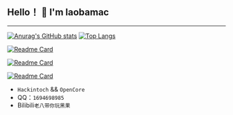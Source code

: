 ## Hello！ 👋 I'm laobamac
---
[![Anurag's GitHub stats](https://github-readme-stats.vercel.app/api?username=laobamac&show_icons=true&theme=radical)](https://github.com/laobamac)
[![Top Langs](https://github-readme-stats.vercel.app/api/top-langs/?username=laobamac)](https://github.com/laobamac/Hackintosh-i7-8700K-ASUS-PRIME-Z370-A-Z370-F)

[![Readme Card](https://github-readme-stats.vercel.app/api/pin/?username=laobamac&repo=Hackintosh-I3-9100F-B365M-RX580)](https://github.com/laobamac/Hackintosh-I3-9100F-B365M-RX580)

[![Readme Card](https://github-readme-stats.vercel.app/api/pin/?username=laobamac&repo=Hackintosh-i7-8700K-ASUS-PRIME-Z370-A-Z370-F)](https://github.com/laobamac/Hackintosh-i7-8700K-ASUS-PRIME-Z370-A-Z370-F)

[![Readme Card](https://github-readme-stats.vercel.app/api/pin/?username=laobamac&repo=hackinstoshTool)](https://github.com/laobamac/hackinstoshTool)

-  `Hackintoch` && `OpenCore` 
- QQ：`1694698985`
- Bilibili`老八带你玩黑果`
[](https://blog.laobamac.fun/img/mm_facetoface_collect_qrcode_1673088826683.png)
